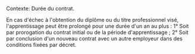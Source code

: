 Contexte: Durée du contrat.

En cas d'échec à l'obtention du diplôme ou du titre professionnel visé, l'apprentissage peut être prolongé pour une durée d'un an au plus : 1° Soit par prorogation du contrat initial ou de la période d'apprentissage ; 2° Soit par conclusion d'un nouveau contrat avec un autre employeur dans des conditions fixées par décret.